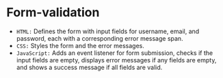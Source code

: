 ﻿# Form-validation 
- `HTML:` Defines the form with input fields for username, email, and password, each with a corresponding error message span.
- `CSS:` Styles the form and the error messages.
- `JavaScript:` Adds an event listener for form submission, checks if the input fields are empty, displays error messages if any fields are empty, and shows a success message if all fields are valid.
